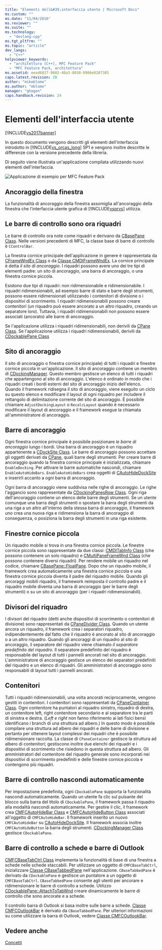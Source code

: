 ```yaml
---
title: "Elementi dell&#39;interfaccia utente | Microsoft Docs"
ms.custom: ""
ms.date: "11/04/2016"
ms.reviewer: ""
ms.suite: ""
ms.technology: 
  - "devlang-cpp"
ms.tgt_pltfrm: ""
ms.topic: "article"
dev_langs: 
  - "C++"
helpviewer_keywords: 
  - "architettura [C++], MFC Feature Pack"
  - "MFC Feature Pack, architettura"
ms.assetid: eead6827-9602-40a3-8038-8986e8207385
caps.latest.revision: 28
author: "mikeblome"
ms.author: "mblome"
manager: "ghogen"
caps.handback.revision: 24
---
```

# Elementi dell&#39;interfaccia utente
[!INCLUDE[vs2017banner](../assembler/inline/includes/vs2017banner.md)]

In questo documento vengono descritti gli elementi dell'interfaccia introdotto in [!INCLUDE[vs_orcas_long](../atl/reference/includes/vs_orcas_long_md.md)] SP1 e vengono inoltre descritte le differenze con la versione precedente della libreria.  
  
 Di seguito viene illustrata un'applicazione compilata utilizzando nuovi elementi dell'interfaccia.  
  
 ![Applicazione di esempio per MFC Feature Pack](../mfc/media/mfc_featurepack.png "MFC\_FeaturePack")  
  
## Ancoraggio della finestra  
 La funzionalità di ancoraggio della finestra assomiglia all'ancoraggio della finestra che l'interfaccia utente grafica di [!INCLUDE[vsprvs](../assembler/masm/includes/vsprvs_md.md)] utilizza.  
  
## Le barre di controllo sono ora riquadri  
 Le barre di controllo ora note come riquadri e derivano da [CBasePane Class](../mfc/reference/cbasepane-class.md).  Nelle versioni precedenti di MFC, la classe base di barre di controllo è `CControlBar`.  
  
 La finestra cornice principale dell'applicazione in genere è rappresentata da [CFrameWndEx Class](../mfc/reference/cframewndex-class.md) o da [Classe CMDIFrameWndEx](../mfc/reference/cmdiframewndex-class.md).  La cornice principale è detta *il sito di ancoraggio*.  I riquadri possono avere uno dei tre tipi di elementi padre: un sito di ancoraggio, una barra di ancoraggio, o una finestra cornice piccola.  
  
 Esistono due tipi di riquadri: non ridimensionabile e ridimensionabile.  I riquadri ridimensionabili, ad esempio barre di stato e barre degli strumenti, possono essere ridimensionati utilizzando i contenitori di divisione o i dispositivi di scorrimento.  I riquadri ridimensionabili possono creare contenitori \(un riquadro può essere ancorato a un altro riquadro, creando un separatore loro\).  Tuttavia, i riquadri ridimensionabili non possono essere associati \(ancorato\) alle barre di ancoraggio.  
  
 Se l'applicazione utilizza i riquadri ridimensionabili, non derivili da [CPane Class](../mfc/reference/cpane-class.md).  Se l'applicazione utilizza i riquadri ridimensionabili, derivili da [CDockablePane Class](../mfc/reference/cdockablepane-class.md)  
  
## Sito di ancoraggio  
 Il sito di ancoraggio o finestra cornice principale\) di tutti i riquadri e finestre cornice piccola in un'applicazione.  Il sito di ancoraggio contiene un membro di [CDockingManager](../mfc/reference/cdockingmanager-class.md).  Questo membro gestisce un elenco di tutti i riquadri che appartengono al sito di ancoraggio.  L'elenco è ordinato in modo che i riquadri creati i bordi esterni del sito di ancoraggio inizio dell'elenco.  Quando il framework ridisegna il sito di ancoraggio, viene eseguito un ciclo su questo elenco e modificare il layout di ogni riquadro per includere il rettangolo di delimitazione corrente del sito di ancoraggio.  È possibile chiamare `AdjustDockingLayout` o `RecalcLayout` quando è necessario modificare il layout di ancoraggio e il framework esegue la chiamata all'amministratore di ancoraggio.  
  
## Barre di ancoraggio  
 Ogni finestra cornice principale è possibile posizionare *le barre di ancoraggio* lungo i bordi.  Una barra di ancoraggio è un riquadro appartenente a [CDockSite Class](../mfc/reference/cdocksite-class.md).  Le barre di ancoraggio possono accettare gli oggetti derivati da [CPane](../mfc/reference/cpane-class.md), quali barre degli strumenti.  Per creare barre di ancoraggio quando la finestra cornice principale è inizializzata, chiamare `EnableDocking`.  Per attivare le barre automatiche nascondi, chiamare `EnableAutoHideBars`.  `EnableAutoHideBars` crea oggetti di [CAutoHideDockSite](../mfc/reference/cautohidedocksite-class.md) e inserirli accanto a ogni barra di ancoraggio.  
  
 Ogni barra di ancoraggio viene suddivisa nelle righe di ancoraggio.  Le righe l'aggancio sono rappresentate da [CDockingPanesRow Class](../mfc/reference/cdockingpanesrow-class.md).  Ogni riga dell'ancoraggio contiene un elenco delle barre degli strumenti.  Se un utente comunque una barra degli strumenti o spostare la barra degli strumenti da una riga a un altro all'interno della stessa barra di ancoraggio, il framework uno crea una nuova riga e ridimensiona la barra di ancoraggio di conseguenza, o posiziona la barra degli strumenti in una riga esistente.  
  
## Finestre cornice piccola  
 Un riquadro mobile si trova in una finestra cornice piccola.  Le finestre cornice piccola sono rappresentate da due classi: [CMDITabInfo Class](../mfc/reference/cmditabinfo-class.md) \(che possono contenere un solo riquadro\) e [CMultiPaneFrameWnd Class](../mfc/reference/cmultipaneframewnd-class.md) \(che possono contenere diversi riquadri\).  Per rendere mobile un riquadro nel codice, chiamare [CBasePane::FloatPane](../Topic/CBasePane::FloatPane.md).  Dopo che un riquadro mobile, il framework crea automaticamente una finestra cornice piccola e una finestra cornice piccola diventa il padre del riquadro mobile.  Quando gli ancoraggi mobili riquadro, il framework reimposta il controllo padre e il riquadro mobile diventa una barra di ancoraggio \(per le barre degli strumenti\) o su un sito di ancoraggio \(per i riquadri ridimensionabili\).  
  
## Divisori del riquadro  
 I divisori del riquadro \(detti anche dispositivi di scorrimento o contenitori di divisione\) sono rappresentati da [CPaneDivider Class](../mfc/reference/cpanedivider-class.md).  Quando un utente ancora un riquadro, il framework crea i separatori riquadro, indipendentemente dal fatto che il riquadro è ancorato al sito di ancoraggio o a un altro riquadro.  Quando gli ancoraggi di un riquadro al sito di ancoraggio, il separatore del riquadro viene chiamato *il separatore predefinito del riquadro*.  Il separatore predefinito del riquadro è responsabile del layout di tutti i pannelli ancorati nel sito di ancoraggio.  L'amministratore di ancoraggio gestisce un elenco dei separatori predefiniti del riquadro e un elenco di riquadri.  Gli amministratori di ancoraggio sono responsabili di layout tutti i pannelli ancorati.  
  
## Contenitori  
 Tutti i riquadri ridimensionabili, una volta ancorati reciprocamente, vengono gestiti in contenitori.  I contenitori sono rappresentati da [CPaneContainer Class](../mfc/reference/cpanecontainer-class.md).  Ogni contenitore ha puntatori al riquadro sinistro, riquadro di destra, un contenitore left, right contenitore secondario e al separatore tra le parti di sinistra e destra. \(*Left e right* non fanno riferimento ai lati fisici bensì identificano i branch di una struttura ad albero.\) In questo modo è possibile compilare una struttura ad albero dei riquadri e delle barre di divisione e pertanto per ottenere layout complessi dei riquadri che è possibile ridimensionare raccolta.  La classe di `CPaneContainer` gestisce la struttura ad albero di contenitori; gestiscono inoltre due elenchi dei riquadri e i dispositivi di scorrimento che risiedono in questa struttura ad albero.  Gli amministratori del contenitore del riquadro generale sono incorporati nei dispositivi di scorrimento predefiniti e delle finestre cornice piccola e contengono più riquadri.  
  
## Barre di controllo nascondi automaticamente  
 Per impostazione predefinita, ogni `CDockablePane` supporta la funzionalità nascondi automaticamente.  Quando un utente fa clic sul pulsante del blocco sulla barra del titolo di `CDockablePane`, il framework passa il riquadro alla modalità nascondi automaticamente.  Per gestire il clic, il framework crea [CMFCAutoHideBar Class](../mfc/reference/cmfcautohidebar-class.md) e [CMFCAutoHideButton Class](../mfc/reference/cmfcautohidebutton-class.md) associati all'oggetto di `CMFCAutoHideBar`.  Il framework inserito un nuovo `CMFCAutoHideBar` su [CAutoHideDockSite](../mfc/reference/cautohidedocksite-class.md).  Il framework associa inoltre `CMFCAutoHideButton` la barra degli strumenti.  [CDockingManager Class](../mfc/reference/cdockingmanager-class.md) gestisce `CDockablePane`.  
  
## Barre di controllo a schede e barre di Outlook  
 [CMFCBaseTabCtrl Class](../mfc/reference/cmfcbasetabctrl-class.md) implementa la funzionalità di base di una finestra a schede nelle schede staccabili.  Per utilizzare un oggetto di `CMFCBaseTabCtrl`, inizializzare [Classe CBaseTabbedPane](../mfc/reference/cbasetabbedpane-class.md) nell'applicazione.  `CBaseTabbedPane` è derivato da `CDockablePane` e gestisce un puntatore a un oggetto di `CMFCBaseTabCtrl`.  `CBaseTabbedPane` consente agli utenti per ancorare e ridimensionare le barre di controllo a schede.  Utilizzo [CDockablePane::AttachToTabWnd](../Topic/CDockablePane::AttachToTabWnd.md) creare dinamicamente le barre di controllo che sono ancorate e a schede.  
  
 Il controllo barra di Outlook si basa inoltre sulle barre a schede.  [Classe CMFCOutlookBar](../mfc/reference/cmfcoutlookbar-class.md) è derivato da `CBaseTabbedPane`.  Per ulteriori informazioni su come utilizzare la barra di Outlook, vedere [Classe CMFCOutlookBar](../mfc/reference/cmfcoutlookbar-class.md).  
  
## Vedere anche  
 [Concetti](../mfc/mfc-concepts.md)